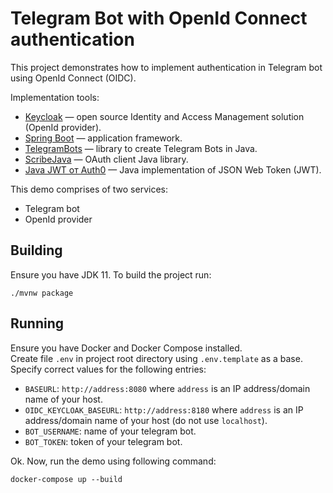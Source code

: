 # Telegram Bot with OpenId Connect authentication

This project demonstrates how to implement authentication in Telegram bot using OpenId Connect (OIDC).

Implementation tools:

- [Keycloak](https://www.keycloak.org) — open source Identity and Access Management solution (OpenId provider).
- [Spring Boot](https://spring.io/projects/spring-boot) — application framework.
- [TelegramBots](https://github.com/rubenlagus/TelegramBots) — library to create Telegram Bots in Java.
- [ScribeJava](https://github.com/scribejava/scribejava) — OAuth client Java library.
- [Java JWT от Auth0](https://github.com/auth0/java-jwt) — Java implementation of JSON Web Token (JWT).

This demo comprises of two services:

- Telegram bot
- OpenId provider

## Building

Ensure you have JDK 11. To build the project run:

```shell script
./mvnw package
```

## Running

Ensure you have Docker and Docker Compose installed.  
Create file `.env` in project root directory using `.env.template` as a base. Specify correct values for the
following entries:

- `BASEURL`: `http://address:8080` where `address` is an IP address/domain name of your host.
- `OIDC_KEYCLOAK_BASEURL`: `http://address:8180` where `address` is an IP address/domain name of your host (do not use `localhost`).
- `BOT_USERNAME`: name of your telegram bot.
- `BOT_TOKEN`: token of your telegram bot.

Ok. Now, run the demo using following command:

```shell script
docker-compose up --build
```
